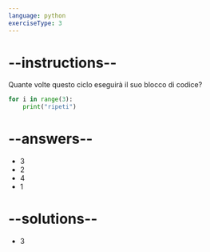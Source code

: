 ```yaml
---
language: python
exerciseType: 3
---
```


# --instructions--

Quante volte questo ciclo eseguirà il suo blocco di codice?
```python
for i in range(3):
    print("ripeti")
```

# --answers--

- 3
- 2
- 4
- 1

# --solutions--

- 3
